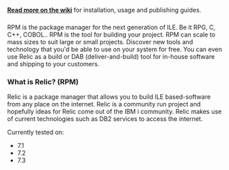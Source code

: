 **[Read more on the wiki](https://github.com/Club-Seiden/RelicPackageManager/wiki)** for installation, usage and publishing guides. 

###
RPM is the package manager for the next generation of ILE. Be it RPG, C, C++, COBOL.. RPM is the tool for building your project. RPM can scale to mass sizes to suit large or small projects. Discover new tools and technology that you'd be able to use on your system for free. You can even use Relic as a build or DAB (deliver-and-build) tool for in-house software and shipping to your customers.

### What is Relic? (RPM)
Relic is a package manager that allows you to build ILE based-software from any place on the internet. Relic is a community run project and hopefully ideas for Relic come out of the IBM i community. Relic makes use of current technologies such as DB2 services to access the internet.

Currently tested on:
+ 7.1
+ 7.2
+ 7.3
